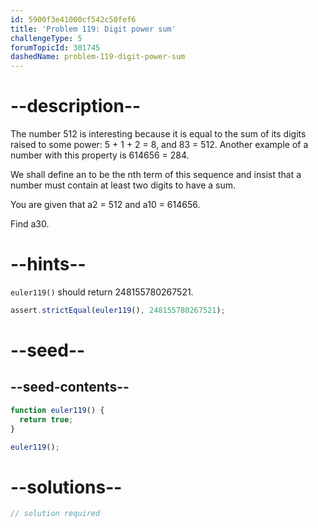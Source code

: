 ```yaml
---
id: 5900f3e41000cf542c50fef6
title: 'Problem 119: Digit power sum'
challengeType: 5
forumTopicId: 301745
dashedName: problem-119-digit-power-sum
---
```


# --description--

The number 512 is interesting because it is equal to the sum of its digits raised to some power: 5 + 1 + 2 = 8, and 83 = 512. Another example of a number with this property is 614656 = 284.

We shall define an to be the nth term of this sequence and insist that a number must contain at least two digits to have a sum.

You are given that a2 = 512 and a10 = 614656.

Find a30.

# --hints--

`euler119()` should return 248155780267521.

```js
assert.strictEqual(euler119(), 248155780267521);
```

# --seed--

## --seed-contents--

```js
function euler119() {
  return true;
}

euler119();
```

# --solutions--

```js
// solution required
```
